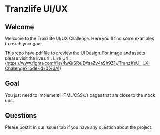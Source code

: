 # Tranzlife UI/UX

## Welcome
Welcome to the Tranzlife UI/UX Challenge. Here you'll find some examples to reach your goal.

This repo have  pdf file to preview the UI Design. For image and assets please visit the live url . 
Live Url :(https://www.figma.com/file/4wQrSReIDVsaZy4nSh9Z1y/TranzlifeUI-UX-Challenge?node-id=0%3A1)

## Goal
You just need to implement HTML/CSS/Js pages that are close to the mock ups.


## Questions
Please post it in our Issues tab if you have any question about the project.
